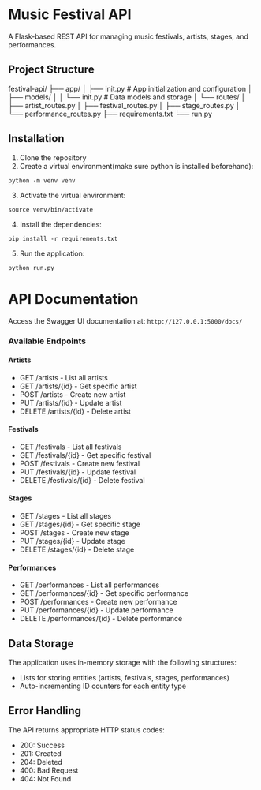 # Music Festival API
A Flask-based REST API for managing music festivals, artists, stages, and performances.

## Project Structure

festival-api/
├── app/
│ ├── init.py # App initialization and configuration
│ ├── models/
│ │ └── init.py # Data models and storage
│ └── routes/
│ ├── artist_routes.py
│ ├── festival_routes.py
│ ├── stage_routes.py
│ └── performance_routes.py
├── requirements.txt
└── run.py


## Installation

1. Clone the repository
2. Create a virtual environment(make sure python is installed beforehand):
```
python -m venv venv
```
3. Activate the virtual environment:
```
source venv/bin/activate
```
4. Install the dependencies:
```
pip install -r requirements.txt
```
5. Run the application:
```
python run.py
```


# API Documentation

Access the Swagger UI documentation at: `http://127.0.0.1:5000/docs/`

### Available Endpoints

#### Artists
- GET /artists - List all artists
- GET /artists/{id} - Get specific artist
- POST /artists - Create new artist
- PUT /artists/{id} - Update artist
- DELETE /artists/{id} - Delete artist

#### Festivals
- GET /festivals - List all festivals
- GET /festivals/{id} - Get specific festival
- POST /festivals - Create new festival
- PUT /festivals/{id} - Update festival
- DELETE /festivals/{id} - Delete festival

#### Stages
- GET /stages - List all stages
- GET /stages/{id} - Get specific stage
- POST /stages - Create new stage
- PUT /stages/{id} - Update stage
- DELETE /stages/{id} - Delete stage

#### Performances
- GET /performances - List all performances
- GET /performances/{id} - Get specific performance
- POST /performances - Create new performance
- PUT /performances/{id} - Update performance
- DELETE /performances/{id} - Delete performance

## Data Storage

The application uses in-memory storage with the following structures:
- Lists for storing entities (artists, festivals, stages, performances)
- Auto-incrementing ID counters for each entity type

## Error Handling

The API returns appropriate HTTP status codes:
- 200: Success
- 201: Created
- 204: Deleted
- 400: Bad Request
- 404: Not Found
